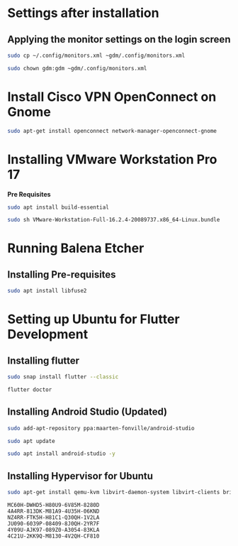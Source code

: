 # Settings after installation

## Applying the monitor settings on the login screen
``` bash
sudo cp ~/.config/monitors.xml ~gdm/.config/monitors.xml
```
``` bash
sudo chown gdm:gdm ~gdm/.config/monitors.xml
```
# Install Cisco VPN OpenConnect on Gnome

``` bash
sudo apt-get install openconnect network-manager-openconnect-gnome
```
# Installing VMware Workstation Pro 17
**Pre Requisites**
``` bash
sudo apt install build-essential
```
``` bash
sudo sh VMware-Workstation-Full-16.2.4-20089737.x86_64-Linux.bundle
```
# Running Balena Etcher
## Installing Pre-requisites
``` bash
sudo apt install libfuse2
```
# Setting up Ubuntu for Flutter Development

## Installing flutter
``` bash
sudo snap install flutter --classic
```

``` bash
flutter doctor
```

## Installing Android Studio (Updated)
``` bash
sudo add-apt-repository ppa:maarten-fonville/android-studio
```

``` bash
sudo apt update
```

``` bash
sudo apt install android-studio -y
```

## Installing Hypervisor for Ubuntu
``` bash
sudo apt-get install qemu-kvm libvirt-daemon-system libvirt-clients bridge-utils
```

```
MC60H-DWHD5-H80U9-6V85M-8280D 
4A4RR-813DK-M81A9-4U35H-06KND
NZ4RR-FTK5H-H81C1-Q30QH-1V2LA
JU090-6039P-08409-8J0QH-2YR7F
4Y09U-AJK97-089Z0-A3054-83KLA
4C21U-2KK9Q-M8130-4V2QH-CF810
```
